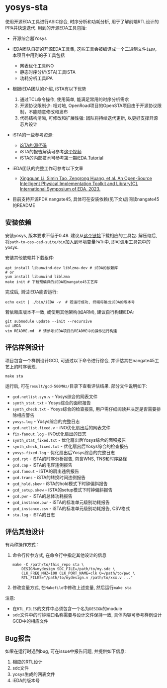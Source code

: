 # yosys-sta

使用开源EDA工具进行ASIC综合, 时序分析和功耗分析, 用于了解前端RTL设计的PPA并快速迭代.
用到的开源EDA工具包括:
* 开源综合器Yosys
* iEDA团队自研的开源EDA工具集, 这些工具会被编译成一个二进制文件`iEDA`, 本项目中用到的子工具包括
  * 网表优化工具iNO
  * 静态时序分析(STA)工具iSTA
  * 功耗分析工具iPA

* 根据iEDA团队的介绍, iSTA有以下优势
  1. 通过TCL命令操作, 使用简单, 能满足常用的时序分析需求
  1. 开源协议限制少: 相对地, OpenRoad项目的OpenSTA项目由于开源协议限制，不能随意修改和发布
  1. 代码结构清晰, 可修改和扩展性强: 团队将持续迭代更新, 以更好支撑开源芯片设计
* iSTA的一些参考资源:
  * [iSTA的源代码](https://github.com/OSCC-Project/iEDA/tree/master/src/operation/iSTA)
  * iSTA的报告解读可参考[这个视频](https://www.bilibili.com/video/BV1a14y1B7uz/?t=1006)
  * iSTA的内部技术可参考[第一期iEDA Tutorial](https://www.bilibili.com/video/BV1a14y1B7uz)
* iEDA团队的完整工作可参考以下文章
  * [Xingquan Li, Simin Tao, Zengrong Huang, et al. An Open-Source Intelligent Physical Implementation Toolkit and Library[C]. International Symposium of EDA, 2023.](https://github.com/OSCC-Project/iEDA/blob/master/docs/paper/ISEDA'23-iEDA-final.pdf)
* 目前支持开源PDK nangate45, 具体可在安装依赖(见下文)后阅读nangate45的README

## 安装依赖

安装yosys, 版本要求不低于0.48. 建议从[这个链接][oss-cad-suite]下载相应的工具包.
解压缩后, 将`path-to-oss-cad-suite/bin`加入到环境变量`PATH`中, 即可调用工具包中的yosys.

[oss-cad-suite]: https://github.com/YosysHQ/oss-cad-suite-build/releases

安装其他依赖并下载组件:
```shell
apt install libunwind-dev liblzma-dev # iEDA的依赖库
# or
yum install libunwind liblzma
make init # 下载预编译的iEDA和nangate45工艺库
```
完成后, 测试iEDA能否运行:
```
echo exit | ./bin/iEDA -v  # 若运行成功, 终端将输出iEDA的版本号
```

若依赖库版本不一致, 或使用其他架构(如ARM), 建议自行构建iEDA:
```
git submodule update --init --recursive
cd iEDA
vim README.md  # 请参考iEDA项目的README中的操作进行构建
```

## 评估样例设计

项目包含一个样例设计GCD, 可通过以下命令进行综合, 并评估其在nangate45工艺上的时序表现.

```shell
make sta
```

运行后, 可在`result/gcd-500MHz/`目录下查看评估结果. 部分文件说明如下:
* `gcd.netlist.syn.v` - Yosys综合的网表文件
* `synth_stat.txt` - Yosys综合的面积报告
* `synth_check.txt` - Yosys综合的检查报告, 用户需仔细阅读并决定是否需要排除相应警告
* `yosys.log` - Yosys综合的完整日志
* `gcd.netlist.fixed.v` - iNO优化扇出后的网表文件
* `fix-fanout.log` - iNO优化扇出的日志
* `synth_stat_fixed.txt` - 优化扇出后Yosys综合的面积报告
* `synth_check_fixed.txt` - 优化扇出后Yosys综合的检查报告
* `yosys-fixed.log` - 优化扇出后Yosys综合的完整日志
* `gcd.rpt` - iSTA的时序分析报告, 包含WNS, TNS和时序路径
* `gcd.cap` - iSTA的电容违例报告
* `gcd.fanout` - iSTA的扇出违例报告
* `gcd.trans` - iSTA的转换时间违例报告
* `gcd_hold.skew` - iSTA的hold模式下时钟偏斜报告
* `gcd_setup.skew` - iSTA的setup模式下时钟偏斜报告
* `gcd.pwr` - iSTA的总体功耗报告
* `gcd_instance.pwr` - iSTA的标准单元级别功耗报告
* `gcd_instance.csv` - iSTA的标准单元级别功耗报告, CSV格式
* `sta.log` - iSTA的日志

## 评估其他设计

有两种操作方式：
1. 命令行传参方式, 在命令行中指定其他设计的信息
   ```shell
   make -C /path/to/this_repo sta \
       DESIGN=mydesign SDC_FILE=/path/to/my.sdc \
       CLK_FREQ_MHZ=100 CLK_PORT_NAME=clk O=/path/to/pwd \
       RTL_FILES="/path/to/mydesign.v /path/to/xxx.v ..."
   ```
1. 修改变量方式, 在`Makefile`中修改上述变量, 然后运行`make sta`

注意:
* 在`RTL_FILES`的文件中必须包含一个名为`DESIGN`的module
* sdc文件中的时钟端口名称需要与设计文件保持一致, 具体内容可参考样例设计GCD中的相应文件

## Bug报告

如果在运行时遇到bug, 可在issue中报告问题, 并提供如下信息:
1. 相应的RTL设计
1. sdc文件
1. yosys生成的网表文件
1. iEDA的版本号
